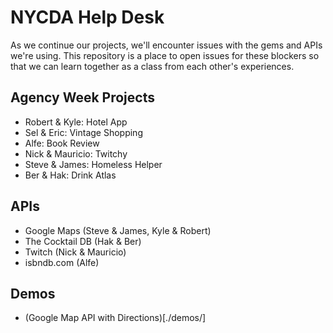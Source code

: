# NYCDA Help Desk

As we continue our projects, we'll encounter issues with the gems and APIs we're using.  This repository is a place to open issues for these blockers so that we can learn together as a class from each other's experiences.

## Agency Week Projects

- Robert & Kyle: Hotel App
- Sel & Eric: Vintage Shopping
- Alfe: Book Review
- Nick & Mauricio: Twitchy
- Steve & James: Homeless Helper
- Ber & Hak: Drink Atlas

## APIs
- Google Maps (Steve & James, Kyle & Robert)
- The Cocktail DB (Hak & Ber)
- Twitch (Nick & Mauricio)
- isbndb.com (Alfe)

## Demos

- (Google Map API with Directions)[./demos/]

